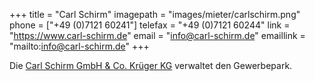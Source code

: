 +++
title = "Carl Schirm"
imagepath = "images/mieter/carlschirm.png"
phone = ["+49 (0)7121 60241"]
telefax = "+49 (0)7121 60244"
link = "https://www.carl-schirm.de"
email = "info@carl-schirm.de"
emaillink = "mailto:info@carl-schirm.de"
+++

Die [Carl Schirm GmbH & Co. Krüger KG](https://www.carl-schirm.de) verwaltet den Gewerbepark.
